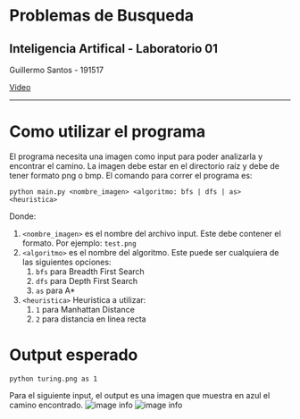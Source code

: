 # Problemas de Busqueda
 ## Inteligencia Artifical - Laboratorio 01
Guillermo Santos - 191517

[Video](https://www.youtube.com/watch?v=DgK10N5jDBA)
<hr>

# Como utilizar el programa
El programa necesita una imagen como input para poder analizarla y encontrar el camino.
La imagen debe estar en el directorio raíz y debe de tener formato png o bmp. El comando para correr el programa es:

```python main.py <nombre_imagen> <algoritmo: bfs | dfs | as> <heuristica>```

Donde:
1. `<nombre_imagen>` es el nombre del archivo input. Este debe contener el formato. Por ejemplo: `test.png`
2. `<algoritmo>` es el nombre del algoritmo. Este puede ser cualquiera de las siguientes opciones:
   1. `bfs` para Breadth First Search
   2. `dfs` para Depth First Search
   3. `as` para A*
3. `<heuristica>` Heuristica a utilizar:
   1. `1` para Manhattan Distance
   2. `2` para distancia en linea recta
   

# Output esperado
`python turing.png as 1`

Para el siguiente input, el output es una imagen que muestra en azul el camino encontrado.
![image info](./turing.png)
![image info](./example_output.jpg)